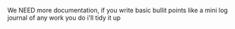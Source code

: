 We NEED more documentation, if you write basic bullit points like a mini log journal of any work you do i'll tidy it up
